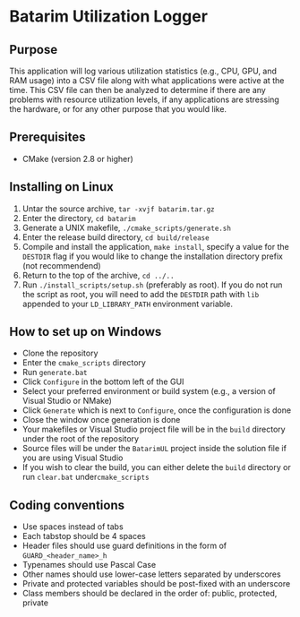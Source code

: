 Batarim Utilization Logger
==========================

Purpose
-------

This application will log various utilization statistics (e.g., CPU, GPU, and 
RAM usage) into a CSV file along with what applications were active at the
time. This CSV file can then be analyzed to determine if there are any 
problems with resource utilization levels, if any applications are stressing 
the hardware, or for any other purpose that you would like.

Prerequisites
-------------

* CMake (version 2.8 or higher)

Installing on Linux
-------------------

1. Untar the source archive, `tar -xvjf batarim.tar.gz`
2. Enter the directory, `cd batarim`
3. Generate a UNIX makefile, `./cmake_scripts/generate.sh`
4. Enter the release build directory, `cd build/release`
5. Compile and install the application, `make install`, specify a value for the
    `DESTDIR` flag if you would like to change the installation directory
    prefix (not recommendend)
6. Return to the top of the archive, `cd ../..`
7. Run `./install_scripts/setup.sh` (preferably as root). If you do not run the
    script as root, you will need to add the `DESTDIR` path with `lib`
    appended to your `LD_LIBRARY_PATH` environment variable.

How to set up on Windows
------------------------

* Clone the repository
* Enter the `cmake_scripts` directory
* Run `generate.bat`
* Click `Configure` in the bottom left of the GUI
* Select your preferred environment or build system (e.g., a version of Visual 
Studio or NMake)
* Click `Generate` which is next to `Configure`, once the configuration is done
* Close the window once generation is done
* Your makefiles or Visual Studio project file will be in the `build` directory
under the root of the repository
* Source files will be under the `BatarimUL` project inside the solution file
if you are using Visual Studio
* If you wish to clear the build, you can either delete the `build` directory
or run `clear.bat` under`cmake_scripts`

Coding conventions
------------------

* Use spaces instead of tabs
* Each tabstop should be 4 spaces
* Header files should use guard definitions in the form of 
`GUARD_<header_name>_h`
* Typenames should use Pascal Case
* Other names should use lower-case letters separated by underscores
* Private and protected variables should be post-fixed with an underscore
* Class members should be declared in the order of: public, protected, private
